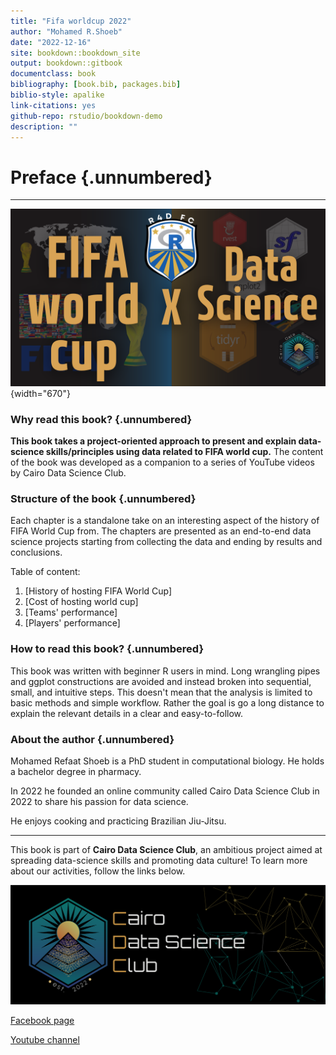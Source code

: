```yaml
---
title: "Fifa worldcup 2022"
author: "Mohamed R.Shoeb"
date: "2022-12-16"
site: bookdown::bookdown_site
output: bookdown::gitbook
documentclass: book
bibliography: [book.bib, packages.bib]
biblio-style: apalike
link-citations: yes
github-repo: rstudio/bookdown-demo
description: ""
---
```


# Preface {.unnumbered}

------------------------------------------------------------------------

![](images/ep3%20cover.png){width="670"}

### Why read this book? {.unnumbered}

**This book takes a project-oriented approach to present and explain data-science skills/principles using data related to FIFA world cup.** The content of the book was developed as a companion to a series of YouTube videos by Cairo Data Science Club.

### Structure of the book {.unnumbered}

Each chapter is a standalone take on an interesting aspect of the history of FIFA World Cup from. The chapters are presented as an end-to-end data science projects starting from collecting the data and ending by results and conclusions.

Table of content:

1.  [History of hosting FIFA World Cup]
2.  [Cost of hosting world cup]
3.  [Teams' performance]
4.  [Players' performance]

### How to read this book? {.unnumbered}

This book was written with beginner R users in mind. Long wrangling pipes and ggplot constructions are avoided and instead broken into sequential, small, and intuitive steps. This doesn't mean that the analysis is limited to basic methods and simple workflow. Rather the goal is go a long distance to explain the relevant details in a clear and easy-to-follow.

### About the author {.unnumbered}

Mohamed Refaat Shoeb is a PhD student in computational biology. He holds a bachelor degree in pharmacy.

In 2022 he founded an online community called Cairo Data Science Club in 2022 to share his passion for data science.

He enjoys cooking and practicing Brazilian Jiu-Jitsu.

------------------------------------------------------------------------

This book is part of **Cairo Data Science Club**, an ambitious project aimed at spreading data-science skills and promoting data culture! To learn more about our activities, follow the links below.

![](design-f6b879de-c009-4457-9c57-7f2087765e99.png)

[Facebook page](https://www.facebook.com/profile.php?id=100087328541146)

[Youtube channel](https://www.youtube.com/@cairodatascienceclub2350/videos)
